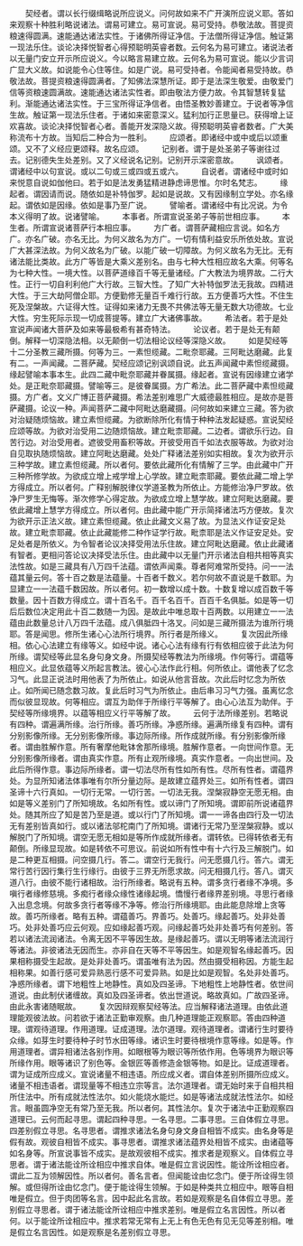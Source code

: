 <!-- { "loadSidebar": true } -->
　　契经者。谓以长行缀缉略说所应说义。问何故如来不广开演所应说义耶。答如来观察十种胜利略说诸法。谓易可建立。易可宣说。易可受持。恭敬法故。菩提资粮速得圆满。速能通达诸法实性。于诸佛所得证净信。于法僧所得证净信。触证第一现法乐住。谈论决择悦智者心得预聪明英睿者数。云何名为易可建立。诸说法者以无量门安立开示所应说义。今以略言易建立故。云何名为易可宣说。能以少言词广显大义故。如说能令心住等住。如是广说。易可受持者。令能闻者易受持故。恭敬法故。菩提资粮速得圆满者。了知佛法深慧所证。即于是法深生敬爱。由敬爱门信等资粮速圆满故。速能通达诸法实性者。即由敬法方便力故。令其智慧转复猛利。渐能通达诸法实性。于三宝所得证净信者。由悟圣教妙善建立。于说者等净信生故。触证第一现法乐住者。于诸如来密意深义。猛利加行正思量已。获得增上证欢喜故。谈论决择悦智者心者。善能开发深隐义故。得预聪明英睿者数者。广大美称流布十方故。当知后二种合为一胜利。
　　应颂者。即诸经中或中或后以颂重颂。又不了义经应更颂释。故名应颂。
　　记别者。谓于是处圣弟子等谢往过去。记别德失生处差别。又了义经说名记别。记别开示深密意故。
　　讽颂者。谓诸经中以句宣说。或以二句或三或四或五或六。
　　自说者。谓诸经中或时如来悦意自说如伽他曰。若于如是法发勇猛精进静虑谛思惟。尔时名梵志。
　　缘起者。谓因请而说。随依如是补特伽罗。起如是说故。又有因缘制立学处。亦名缘起。谓依如是因缘。依如是事乃至广说。
　　譬喻者。谓诸经中有比况说。为令本义得明了故。说诸譬喻。
　　本事者。所谓宣说圣弟子等前世相应事。
　　本生者。所谓宣说诸菩萨行本相应事。
　　方广者。谓菩萨藏相应言说。如名方广。亦名广破。亦名无比。为何义故名为方广。一切有情利益安乐所依处故。宣说广大甚深法故。为何义故名为广破。以能广破一切障故。为何义故名为无比。无有诸法能比类故。此方广等皆是大乘义差别名。由与七种大性相应故名大乘。何等名为七种大性。一境大性。以菩萨道缘百千等无量诸经。广大教法为境界故。二行大性。正行一切自利利他广大行故。三智大性。了知广大补特伽罗法无我故。四精进大性。于三大劫阿僧企耶。方便勤修无量百千难行行故。五方便善巧大性。不住生死及涅槃故。六证得大性。证得如来诸力无畏不共佛法等无量无数大功德故。七业大性。穷生死际示现一切成菩提等。建立广大诸佛事故。
　　希法者。若于是处宣说声闻诸大菩萨及如来等最极希有甚奇特法。
　　论议者。若于是处无有颠倒。解释一切深隐法相。以无颠倒一切法相论议经等深隐义故。
　　如是契经等十二分圣教三藏所摄。何等为三。一素怛缆藏。二毗奈耶藏。三阿毗达磨藏。此复有二。一声闻藏。二菩萨藏。契经应颂记别讽颂自说。此五声闻藏中素怛缆藏摄。缘起譬喻本事本生。此四二藏中毗奈耶藏并眷属摄。缘起者。宣说有因缘建立诸学处。是正毗奈耶藏摄。譬喻等三。是彼眷属摄。方广希法。此二菩萨藏中素怛缆藏摄。方广者。文义广博正菩萨藏摄。希法差别难思广大威德最胜相应。是故亦是菩萨藏摄。论议一种。声闻菩萨二藏中阿毗达磨藏摄。问何故如来建立三藏。答为欲对治疑随烦恼故。建立素怛缆藏。为欲断除所化有情于种种法发起疑惑。宣说契经应颂等故。为欲对治受用二边随烦恼故。建立毗柰耶藏。二边者。谓欲乐行边。自苦行边。对治受用者。遮彼受用畜积等故。开彼受用百千如法衣服等故。为欲对治自见取执随烦恼故。建立阿毗达磨藏。处处广释诸法差别如实相故。复次为欲开示三种学故。建立素怛缆藏。所以者何。要依此藏所化有情解了三学。由此藏中广开三种所修学故。为欲成立增上戒学增上心学故。建立毗柰耶藏。要依此藏二增上学方得成立。所以者何。广释别解脱律仪学道圣教为所依止。方能修治净尸罗故。依净尸罗生无悔等。渐次修学心得定故。为欲成立增上慧学故。建立阿毗达磨藏。要依此藏增上慧学方得成立。所以者何。由此藏中能广开示简择诸法巧方便故。复次为欲开示正法义故。建立素怛缆藏。依止此藏文义易了故。为显法义作证安足处故。建立毗柰耶藏。依止此藏能修二种作证学行故。毗柰耶是法义作证安足处。安足处者是所依义。为令智者论议决择受用法乐住故。建立阿毗达磨藏。依止此藏诸有智者。更相问答论议决择受法乐住。由此藏中以无量门开示诸法自相共相等真实法性故。如是三藏具有八万四千法蕴。谓依声闻乘。尊者阿难常所受持。问一一法蕴其量云何。答十百之数是法蕴量。十百者千数义。若尔何故不直说是千数耶。为显建立一一法蕴千数因故。所以者何。初一数增以成十数。十数复增以成百数千等数量。因十百数方得成立。谓十百名千。百千名百千。百百千名俱胝。如是等一切后后数位决定用此十百二数随一为因。是故此中唯总取十百两数。以用建立一一法蕴由此数量总计八万四千法蕴。成八俱胝四十洛叉。问如是三藏所摄法为谁所行境耶。答是闻思。修所生诸心心法所行境界。所行者是所缘义。
　　复次因此所缘相。依心心法建立有缘等义。如经中说。诸心心法有缘有行有依相应彼于此法为何所缘。谓契经等此显名身句身文身。所摄契经等教法为所缘境。作何等行。谓蕴等相应义。此显依蕴等义所起言教法。彼心心法作此行相。何所依止。谓他表了忆念习气。此显正说法时用他表了为所依止。如说从他言音故。次此后时忆念为所依止。如所闻已随念数习故。复此后时习气为所依止。由后串习习气力强。虽离忆念而似彼显现故。何等相应。谓互为助伴于所缘行平等解了。由心心法互为助伴。于契经等所缘境界。以蕴等相应义行平等解了故。
　　云何于法所缘差别。若略说有四种。谓遍满所缘。治行所缘。善巧所缘。净惑所缘。遍满所缘复有四种。谓有分别影像所缘。无分别影像所缘。事边际所缘。所作成就所缘。有分别影像所缘者。谓由胜解作意。所有奢摩他毗钵舍那所缘境。胜解作意者。一向世间作意。无分别影像所缘者。谓由真实作意。所有止观所缘境。真实作意者。一向出世间。及此后所得作意。事边际所缘者。谓一切法尽所有性如所有性。尽所有性者。谓蕴界处。为显所知诸法体事唯有尔所分量边际。是故建立蕴界处三。如所有性者。谓四圣谛十六行真如。一切行无常。一切行苦。一切法无我。涅槃寂静空无愿无相。由如是等义差别门了所知境故。名如所有性。或以谛门了所知境。谓即前所说诸蕴界处。随其所应了知是苦乃至是道。或以行门了所知境。谓一一谛各由四行及一切法无有差别皆真如行。或以诸法邬柁南门了所知境。谓诸行无常乃至涅槃寂静。或以解脱门了所知境。谓空无愿无相如是等所作成就所缘者。谓转依。已得转依者无有颠倒。所缘显现故。如是转依不可思议。前说如所有性中有十六行及三解脱门。如是二种更互相摄。问空摄几行。答二。谓空行无我行。问无愿摄几行。答六。谓无常行苦行因行集行生行缘行。由彼于三界无所愿求故。问无相摄几行。答八。谓灭道八行。由彼不能行诸相故。治行所缘者。略说有五种。谓多贪行者缘不净境。多嗔行者缘修慈境。多痴行者缘众缘性诸缘起境。憍慢行者缘界差别境。寻思行者缘入出息念境。何故多贪行者等缘不净等。修治行所缘境耶。由此能息除增上贪等故。善巧所缘者。略有五种。谓蕴善巧。界善巧。处善巧。缘起善巧。处非处善巧。处非处善巧应云何观。应如缘起善巧观。问缘起善巧处非处善巧有何差别。答若以诸法流润诸法。令离无因不平等因生故。是缘起善巧。谓以无明等诸法流润行等诸法。非彼诸法无因而生。亦非自在天等不平等因生。如是观智名缘起善巧。因果相称摄受生起故。是处非处善巧。谓虽唯有法为因。然由摄受相称因。方能生起相称果。如善行感可爱异熟恶行感不可爱异熟。如是比如是观智。名处非处善巧。净惑所缘者。谓下地粗性上地静性。真如及四圣谛。下地粗性上地静性者。依世间道说。由此制伏诸缠故。真如及四圣谛者。依出世道说。略故真如。广故四圣谛。由此永害诸随眠故。
　　复次因辩观察契经等法。应当解释诸法道理。由依此道理能观彼法故。问若欲于诸法正勤审观察。由几种道理能正观察耶。答由四种道理。谓观待道理。作用道理。证成道理。法尔道理。观待道理者。谓诸行生时要待众缘。如芽生时要待种子时节水田等缘。诸识生时要待根境作意等缘。如是等。作用道理者。谓异相诸法各别作用。如眼根等为眼识等所依作用。色等境界为眼识等所缘作用。眼等诸识了别色等。金银匠等善修造金银等物。如是比。证成道理者。谓为证成所应成义。宣说诸量不相违语。所应成义者。谓自体差别所摄所应成义。诸量不相违语者。谓现量等不相违立宗等言。法尔道理者。谓无始时来于自相共相所住法中。所有成就法性法尔。如火能烧水能烂。如是等诸法成就法性法尔。如经言。眼虽圆净空无有常乃至无我。所以者何。其性法尔。复次于诸法中正勤观察四道理已。云何而起寻思。谓起四种寻思。一名寻思。二事寻思。三自体假立寻思。四差别假立寻思。名寻思者。谓推求诸法名身句身文身自相皆不成实。由名身等是假有故。观彼自相皆不成实。事寻思者。谓推求诸法蕴界处相皆不成实。由诸蕴等如名身等。所宣说事皆不成实。是故观彼相不成实。推求者是观察义。自体假立寻思者。谓于诸法能诠所诠相应中推求自体。唯是假立言说因性。能诠所诠相应者。谓此二互为领解因性。所以者何。善名言者。但闻能诠由忆念门。便于所诠得生领解。或但得所诠由忆念门。便于能诠得生领解。于如是种类共立相应中。眼等自相唯是假立。但于肉团等名言。因中起此名言故。若如是观察是名自体假立寻思。差别假立寻思者。谓于诸法能诠所诠相应中推求差别。唯是假立名言因性。所以者何。以于能诠所诠相应中。推求若常无常有上无上有色无色有见无见等差别相。唯是假立名言因性。如是观察是名差别假立寻思。
